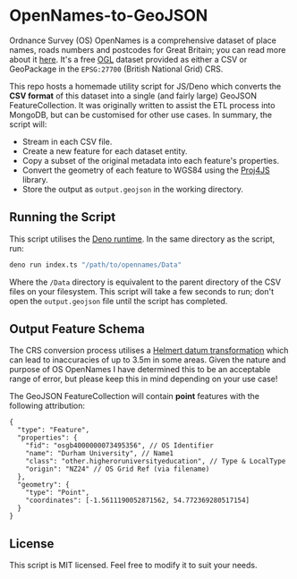 # OpenNames-to-GeoJSON

Ordnance Survey (OS) OpenNames is a comprehensive dataset of place names, roads numbers and postcodes for Great Britain; you can read more about it [here](https://www.ordnancesurvey.co.uk/products/os-open-names). It's a free [OGL](http://www.nationalarchives.gov.uk/doc/open-government-licence/version/3/) dataset provided as either a CSV or GeoPackage in the `EPSG:27700` (British National Grid) CRS.

This repo hosts a homemade utility script for JS/Deno which converts the **CSV format** of this dataset into a single (and fairly large) GeoJSON FeatureCollection. It was originally written to assist the ETL process into MongoDB, but can be customised for other use cases. In summary, the script will:

- Stream in each CSV file.
- Create a new feature for each dataset entity.
- Copy a subset of the original metadata into each feature's properties.
- Convert the geometry of each feature to WGS84 using the [Proj4JS](http://proj4js.org/) library.
- Store the output as `output.geojson` in the working directory.

## Running the Script

This script utilises the [Deno runtime](https://www.deno.com). In the same directory as the script, run:

```bash
deno run index.ts "/path/to/opennames/Data"
```

Where the `/Data` directory is equivalent to the parent directory of the CSV files on your filesystem. This script will take a few seconds to run; don't open the `output.geojson` file until the script has completed.

## Output Feature Schema

The CRS conversion process utilises a
[Helmert datum transformation](https://en.wikipedia.org/wiki/Helmert_transformation)
which can lead to inaccuracies of up to 3.5m in some areas. Given the nature and
purpose of OS OpenNames I have determined this to be an acceptable range of error, but please keep this in mind depending on your use case!

The GeoJSON FeatureCollection will contain **point** features with the following attribution:

```jsonc
{
  "type": "Feature",
  "properties": {
    "fid": "osgb4000000073495356", // OS Identifier
    "name": "Durham University", // Name1
    "class": "other.higheroruniversityeducation", // Type & LocalType
    "origin": "NZ24" // OS Grid Ref (via filename)
  },
  "geometry": {
    "type": "Point",
    "coordinates": [-1.5611190052871562, 54.772369280517154]
  }
}
```

## License

This script is MIT licensed. Feel free to modify it to suit your needs.
